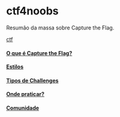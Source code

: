 # ctf4noobs
Resumão da massa sobre Capture the Flag. 

[ctf](https://user-images.githubusercontent.com/37185061/79782717-e6ec0200-8315-11ea-821d-2d4e25b296a3.jpg)


#### [O que é Capture the Flag?](https://github.com/wh0isdxk/ctf4noobs/blob/master/1-WTF.md#o-que-é-capture-the-flag)

#### [Estilos](https://github.com/wh0isdxk/ctf4noobs/blob/master/1-WTF.md#estilos)

#### [Tipos de Challenges](https://github.com/wh0isdxk/ctf4noobs/blob/master/1-WTF.md#tipos-de-challenges)

#### [Onde praticar?](https://github.com/wh0isdxk/ctf4noobs/blob/master/1-WTF.md#onde-praticar)

#### [Comunidade](https://github.com/wh0isdxk/ctf4noobs/blob/master/1-WTF.md#onde-encontrar)
